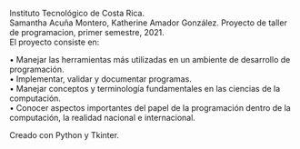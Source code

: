 Instituto Tecnológico de Costa Rica.<br />
Samantha Acuña Montero, Katherine Amador González.
Proyecto de taller de programacion, primer semestre, 2021.<br />
El proyecto consiste en:<br />

  •	Manejar las herramientas más utilizadas en un ambiente de desarrollo de programación.<br />
  •	Implementar, validar y documentar programas.<br />
  •	Manejar conceptos y terminología fundamentales en las ciencias de la computación.<br />
  •	Conocer aspectos importantes del papel de la programación dentro de la computación, la realidad nacional e internacional.<br />
  
  Creado con Python y Tkinter.
